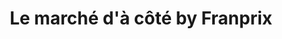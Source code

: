 ---
title: "Le marché d'à côté by Franprix"
url: /maisons-alfort/le-marche-da-cote-by-franprix/
shop: Lebensmittel
---